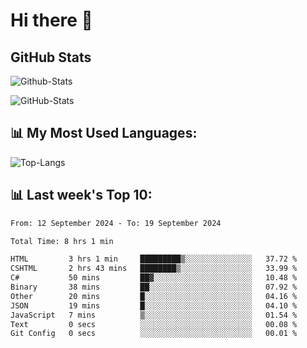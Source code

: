 # Hi there 👋

## GitHub Stats
![Github-Stats](https://github-readme-stats-sigma-five.vercel.app/api?username=ltorson&show_icons=true&theme=radical&count_private=true&show=reviews,discussions_started,discussions_answered,prs_merged,prs_merged_percentage)

![GitHub-Stats](https://github-readme-stats.vercel.app/api/wakatime?username=LeeTorson&theme=synthwave&size_weight=0.5&count_weight=0.5&title_color=36F9F6&langs_count=10&count_private=true)

## 📊 My Most Used Languages:
![Top-Langs](https://github-readme-stats-sigma-five.vercel.app/api/top-langs/?username=LTorson&layout=compact&langs_count=10)


## 📊 Last week's Top 10:
<!--START_SECTION:waka-->

```txt
From: 12 September 2024 - To: 19 September 2024

Total Time: 8 hrs 1 min

HTML         3 hrs 1 min     █████████▒░░░░░░░░░░░░░░░   37.72 %
CSHTML       2 hrs 43 mins   ████████▒░░░░░░░░░░░░░░░░   33.99 %
C#           50 mins         ██▓░░░░░░░░░░░░░░░░░░░░░░   10.48 %
Binary       38 mins         ██░░░░░░░░░░░░░░░░░░░░░░░   07.92 %
Other        20 mins         █░░░░░░░░░░░░░░░░░░░░░░░░   04.16 %
JSON         19 mins         █░░░░░░░░░░░░░░░░░░░░░░░░   04.10 %
JavaScript   7 mins          ▒░░░░░░░░░░░░░░░░░░░░░░░░   01.54 %
Text         0 secs          ░░░░░░░░░░░░░░░░░░░░░░░░░   00.08 %
Git Config   0 secs          ░░░░░░░░░░░░░░░░░░░░░░░░░   00.01 %
```

<!--END_SECTION:waka-->

